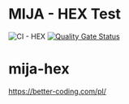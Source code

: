 MIJA - HEX Test
===========
![CI - HEX](https://github.com/jacol84/mija-hex/workflows/CI%20-%20HEX/badge.svg)
[![Quality Gate Status](https://sonarcloud.io/api/project_badges/measure?project=jacol84_mija-hex&metric=alert_status)](https://sonarcloud.io/dashboard?id=jacol84_mija-hex)


# mija-hex
https://better-coding.com/pl/

